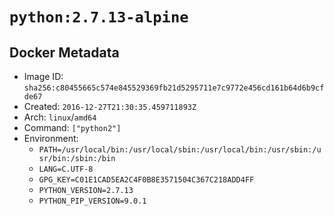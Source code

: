 # `python:2.7.13-alpine`

## Docker Metadata

- Image ID: `sha256:c80455665c574e845529369fb21d5295711e7c9772e456cd161b64d6b9cfde67`
- Created: `2016-12-27T21:30:35.459711893Z`
- Arch: `linux`/`amd64`
- Command: `["python2"]`
- Environment:
  - `PATH=/usr/local/bin:/usr/local/sbin:/usr/local/bin:/usr/sbin:/usr/bin:/sbin:/bin`
  - `LANG=C.UTF-8`
  - `GPG_KEY=C01E1CAD5EA2C4F0B8E3571504C367C218ADD4FF`
  - `PYTHON_VERSION=2.7.13`
  - `PYTHON_PIP_VERSION=9.0.1`
